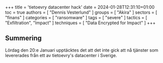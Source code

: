 +++
title = 'tietoevry datacenter hack'
date = 2024-01-28T12:31:10+01:00
toc = true
authors = [
    "Dennis Vesterlund"
]
groups = [
    "Akira"
]
sectors = [
    "finans"
]
categories = [
    "ransomware"
]
tags = [
    "severe"
]
tactics = [
    "Exfiltration",
    "Impact"
]
techniques = [
    "Data Encrypted for Impact"
]
+++

## Summering

Lördag den 20:e Januari upptäcktes det att det inte gick att nå tjänster som levererades från ett av tietoevry's datacenter i Sverige.
